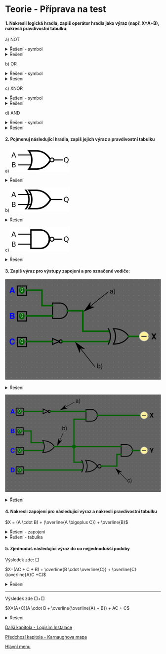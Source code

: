 # Teorie - Příprava na test

#### 1. **Nakresli logická hradla**, zapiš **operátor hradla jako výraz** (např. X=A+B), nakresli **pravdivostní tabulku**:

a) NOT
<details>
  <summary>Řešení - symbol</summary>
  <img src="/obrazky/1920px-NOT_ANSI_Labelled.svg.png" width=192px>
</details>
<details>
  <summary>Řešení</summary>

$X = \overline{A}$

|A|X|
|:-:|:-:|
|0|1|
|1|0|

</details>

b) OR
<details>
  <summary>Řešení - symbol</summary>
  
<img src="/obrazky/OR_ANSI_Labelled.svg.png" width="192px"/>
</details>
<details>
  <summary>Řešení</summary>

$X = A + B$

|A|B|X|
|:-:|:-:|:-:|
|0|0|0|
|0|1|1|
|1|0|1|
|1|1|1|

</details>

c) XNOR
<details>
  <summary>Řešení - symbol</summary>
<img src="/obrazky/1920px-XNOR_ANSI_Labelled.svg.png" width="192px"/>
</details>
<details>
  <summary>Řešení</summary>

$X = \overline{(A \bigoplus B)}$

|A|B|X|
|:-:|:-:|:-:|
|0|0|1|
|0|1|0|
|1|0|0|
|1|1|1|

</details>

d) AND
<details>
  <summary>Řešení - symbol</summary>
<img src="/obrazky/AND_ANSI_Labelled.svg.png" width="192px"/>
</details>
<details>
  <summary>Řešení</summary>
  
$X = A \cdot B$

|A|B|X|
|:-:|:-:|:-:|
|0|0|0|
|0|1|0|
|1|0|0|
|1|1|1|

</details>

#### 2. Pojmenuj následující hradla, zapiš jejich **výraz** a **pravdivostní tabulku**

a) <img src="/obrazky/1920px-NOR_ANSI_Labelled.svg.png" width="192px"/>

<details>
  <summary>Řešení</summary>

NOR

$X = \overline{(A + B)}$

|A|B|X|
|:-:|:-:|:-:|
|0|0|1|
|0|1|0|
|1|0|0|
|1|1|0|

</details>

b) <img src="/obrazky/1920px-XOR_ANSI_Labelled.svg.png" width="192px"/>

<details>
  <summary>Řešení</summary>

XOR

$X = A \bigoplus B$

|A|B|X|
|:-:|:-:|:-:|
|0|0|0|
|0|1|1|
|1|0|1|
|1|1|0|

</details>

c) <img src="/obrazky/1920px-NAND_ANSI_Labelled.svg.png" width="192px"/>

<details>
  <summary>Řešení</summary>

NAND

$X = \overline{(A \cdot B)}$

|A|B|Q|
|:-:|:-:|:-:|
|0|0|1|
|0|1|1|
|1|0|1|
|1|1|0|

</details>

#### 3. Zapiš výraz pro výstupy zapojení a pro označené vodiče:

![](/obrazky/teorie-cviko-1.png)

<details>
  <summary>Řešení</summary>

a) $A+B$

b) $\overline{C}$

$X = (A+B) \bigoplus \overline{C}$

</details>

![](/obrazky/teorie-cviko-2.png)

<details>
  <summary>Řešení</summary>

a) $\overline{A}$

b) $B+C$

c) $\overline{(B+C) \bigoplus D}$

$X = \overline{A} \cdot (B+C)$

$Y = (B+C) \cdot \overline{(B+C) \bigoplus D}$

</details>


#### 4. Nakresli zapojení pro následující výraz a nakresli pravdivostní tabulku

$X = (A \cdot B) + (\overline{A \bigoplus C}) + \overline{B}$

<details>
  <summary>Řešení - zapojení</summary>
<img src="/obrazky/teorie-cviko-3.png">

</details>
<details>
  <summary>Řešení - tabulka</summary>

Taktéž v zapojení můžeme použít jeden OR, který příjmá 3 vstupy místo dvou (jelikož sčítání je asociativní a komutativní).


Vytváření tabulky si ulehčíme spočítáním sloupců pro námi zvolené podvýrazy ($A \cdot B$,$\overline{A \bigoplus C}$, $\overline{B}$) jejich hodnoty použijeme v dalších výpočtech, abychom se vyhnuli chybám při počítání komplikovaných výrazu z hlavy. Pokud víme na první pohled hodnoty některých řádků výsledku, můžeme je vyplnit hned do výsledku a v pomocných sloupcích je přeskočit. Nutné sloupce jsou pouze vstupy ($A$,$B$,$C$) a výstupy ($X$).

|$A$|$B$|$C$|$A \cdot B$|$\overline{A \bigoplus C} $| $\overline{B}$ | $X$ |
|:-:|:-:|:-:|:-:|:-:|:-:|:-:|
| 0 | 0 | 0 | 0 | 1 | 1 | 1 |
| 0 | 0 | 1 | 0 | 0 | 1 | 1 |
| 0 | 1 | 0 | 0 | 1 | 0 | 1 |
| 0 | 1 | 1 | 0 | 0 | 0 | 0 |
| 1 | 0 | 0 | 0 | 0 | 1 | 1 |
| 1 | 0 | 1 | 0 | 1 | 1 | 1 |
| 1 | 1 | 0 | 1 | 0 | 0 | 1 |
| 1 | 1 | 1 | 1 | 1 | 0 | 1 |

</details>

#### 5. Zjednoduš následující výraz do co nejjednodušší podoby

Výsledek zde: $\Box$

$X=(AC + C + B) + \overline{B \cdot \overline{C}} + \overline{C}(\overline{A}C +C)$

<details>
  <summary>Řešení</summary>

$X = (C(A+1)+B)+\overline{B}+C+\overline{C}(C(\overline{A}+1))$

$X = (AC+B)+\overline{B} + C + \overline{C} \cdot (\overline{A}C)$

$X = AC + B + \overline{B} + C + 0$

$X = AC + 1 + C$

$X = 1$

</details>

---

Výsledek zde $\Box + \Box$

$X=(A+C)(A \cdot B + \overline{\overline{A} + B}) + AC + C$

<details>
  <summary>Řešení</summary>

$X = (A+C)(A \cdot B + A \cdot \overline{B}) + C$

$X = (A+C)(A \cdot (B+\overline{B})) + C$

$X = ((A+C) \cdot A) + C$

$X = A \cdot A + A \cdot C + C$

$X = A +C$

</details>

[Další kapitola - Logisim Instalace](/kapitoly/logisim-zaklady.md)

[Předchozí kapitola - Karnaughova mapa](/kapitoly/karnaughova-mapa.md)

[Hlavní menu](/README.md)